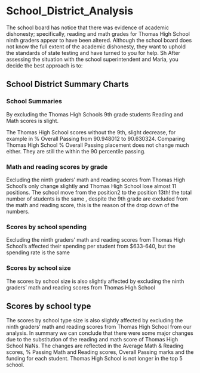 
# School_District_Analysis

The school board has notice that there was evidence of academic dishonesty; specifically, reading and math grades for Thomas High School ninth graders appear to have been altered. Although the school board does not know the full extent of the academic dishonesty, they want to uphold the standards of state testing and have turned to you for help. Sh
After assessing the situation with the school superintendent and Maria, you decide the best approach is to:

 ## School District Summary Charts
 
### School Summaries 

By excluding the Thomas High Schools 9th grade students Reading and Math scores is slight. 

The Thomas High School scores without the 9th, slight decrease, for example in % Overall Passing from 90.948012 to 90.630324.  Comparing Thomas High School % Overall Passing placement does not change much either.  They are still the within the 90 percentile passing.

### Math and reading scores by grade
Excluding the ninth graders’ math and reading scores from  Thomas High School’s only change slightly and Thomas High School lose almost 11 positions.
The school move from the position2 to the position 13th!
the total number of students is the same , despite the 9th grade are excluded from the math and reading score, this is the reason of the drop down of the numbers.

### Scores by school spending
Excluding the ninth graders’ math and reading scores from  Thomas High School’s affected their spending per student from $633-640, but the spending rate is the same

### Scores by school size
The scores by school size is also slightly affected by excluding the ninth graders’ math and reading scores from  Thomas High School

## Scores by school type
The scores by school type size is also slightly affected by excluding the ninth graders’ math and reading scores from  Thomas High School from our analysis.
In summary we can conclude that there were some major changes due to the substitution of the reading and math score of Thomas High School NaNs.
The changes are reflected in the Average Math & Reading scores, % Passing Math and Reading scores, Overall Passing marks and the funding for each student. 
Thomas High School is not longer in the top 5 school.
